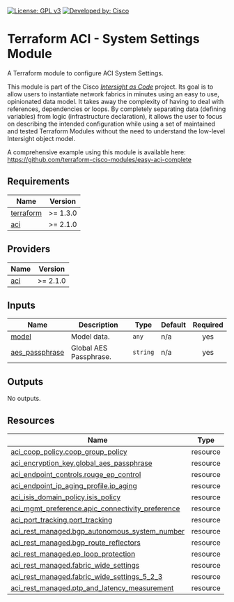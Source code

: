 <!-- BEGIN_TF_DOCS -->
[![License: GPL v3](https://img.shields.io/badge/License-GPLv3-blue.svg)](https://www.gnu.org/licenses/gpl-3.0)
[![Developed by: Cisco](https://img.shields.io/badge/Developed%20by-Cisco-blue)](https://developer.cisco.com)

# Terraform ACI - System Settings Module

A Terraform module to configure ACI System Settings.

This module is part of the Cisco [*Intersight as Code*](https://cisco.com/go/intersightascode) project. Its goal is to allow users to instantiate network fabrics in minutes using an easy to use, opinionated data model. It takes away the complexity of having to deal with references, dependencies or loops. By completely separating data (defining variables) from logic (infrastructure declaration), it allows the user to focus on describing the intended configuration while using a set of maintained and tested Terraform Modules without the need to understand the low-level Intersight object model.

A comprehensive example using this module is available here: https://github.com/terraform-cisco-modules/easy-aci-complete

## Requirements

| Name | Version |
|------|---------|
| <a name="requirement_terraform"></a> [terraform](#requirement\_terraform) | >= 1.3.0 |
| <a name="requirement_aci"></a> [aci](#requirement\_aci) | >= 2.1.0 |
## Providers

| Name | Version |
|------|---------|
| <a name="provider_aci"></a> [aci](#provider\_aci) | >= 2.1.0 |
## Inputs

| Name | Description | Type | Default | Required |
|------|-------------|------|---------|:--------:|
| <a name="input_model"></a> [model](#input\_model) | Model data. | `any` | n/a | yes |
| <a name="input_aes_passphrase"></a> [aes\_passphrase](#input\_aes\_passphrase) | Global AES Passphrase. | `string` | n/a | yes |
## Outputs

No outputs.
## Resources

| Name | Type |
|------|------|
| [aci_coop_policy.coop_group_policy](https://registry.terraform.io/providers/CiscoDevNet/aci/latest/docs/resources/coop_policy) | resource |
| [aci_encryption_key.global_aes_passphrase](https://registry.terraform.io/providers/CiscoDevNet/aci/latest/docs/resources/encryption_key) | resource |
| [aci_endpoint_controls.rouge_ep_control](https://registry.terraform.io/providers/CiscoDevNet/aci/latest/docs/resources/endpoint_controls) | resource |
| [aci_endpoint_ip_aging_profile.ip_aging](https://registry.terraform.io/providers/CiscoDevNet/aci/latest/docs/resources/endpoint_ip_aging_profile) | resource |
| [aci_isis_domain_policy.isis_policy](https://registry.terraform.io/providers/CiscoDevNet/aci/latest/docs/resources/isis_domain_policy) | resource |
| [aci_mgmt_preference.apic_connectivity_preference](https://registry.terraform.io/providers/CiscoDevNet/aci/latest/docs/resources/mgmt_preference) | resource |
| [aci_port_tracking.port_tracking](https://registry.terraform.io/providers/CiscoDevNet/aci/latest/docs/resources/port_tracking) | resource |
| [aci_rest_managed.bgp_autonomous_system_number](https://registry.terraform.io/providers/CiscoDevNet/aci/latest/docs/resources/rest_managed) | resource |
| [aci_rest_managed.bgp_route_reflectors](https://registry.terraform.io/providers/CiscoDevNet/aci/latest/docs/resources/rest_managed) | resource |
| [aci_rest_managed.ep_loop_protection](https://registry.terraform.io/providers/CiscoDevNet/aci/latest/docs/resources/rest_managed) | resource |
| [aci_rest_managed.fabric_wide_settings](https://registry.terraform.io/providers/CiscoDevNet/aci/latest/docs/resources/rest_managed) | resource |
| [aci_rest_managed.fabric_wide_settings_5_2_3](https://registry.terraform.io/providers/CiscoDevNet/aci/latest/docs/resources/rest_managed) | resource |
| [aci_rest_managed.ptp_and_latency_measurement](https://registry.terraform.io/providers/CiscoDevNet/aci/latest/docs/resources/rest_managed) | resource |
<!-- END_TF_DOCS -->